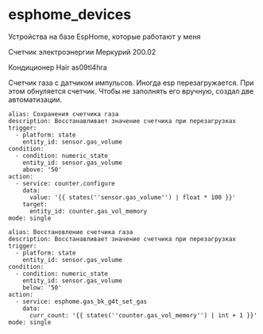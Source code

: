 # esphome_devices
Устройства на базе EspHome, которые работают у меня

Счетчик электроэнергии Меркурий 200.02

Кондиционер Hair as09tl4hra

Счетчик газа с датчиком импульсов.
Иногда esp перезагружается. При этом обнуляется счетчик.
Чтобы не заполнять его вручную, создал две автоматизации.
```
alias: Сохранения счетчика газа
description: Восстанавливает значение счетчика при перезагрузках
trigger:
  - platform: state
    entity_id: sensor.gas_volume
condition:
  - condition: numeric_state
    entity_id: sensor.gas_volume
    above: '50'
action:
  - service: counter.configure
    data:
      value: '{{ states(''sensor.gas_volume'') | float * 100 }}'
    target:
      entity_id: counter.gas_vol_memory
mode: single
```
```
alias: Восстановление счетчика газа
description: Восстанавливает значение счетчика при перезагрузках
trigger:
  - platform: state
    entity_id: sensor.gas_volume
condition:
  - condition: numeric_state
    entity_id: sensor.gas_volume
    below: '50'
action:
  - service: esphome.gas_bk_g4t_set_gas
    data:
      curr_count: '{{ states(''counter.gas_vol_memory'') | int + 1 }}'
mode: single
```

